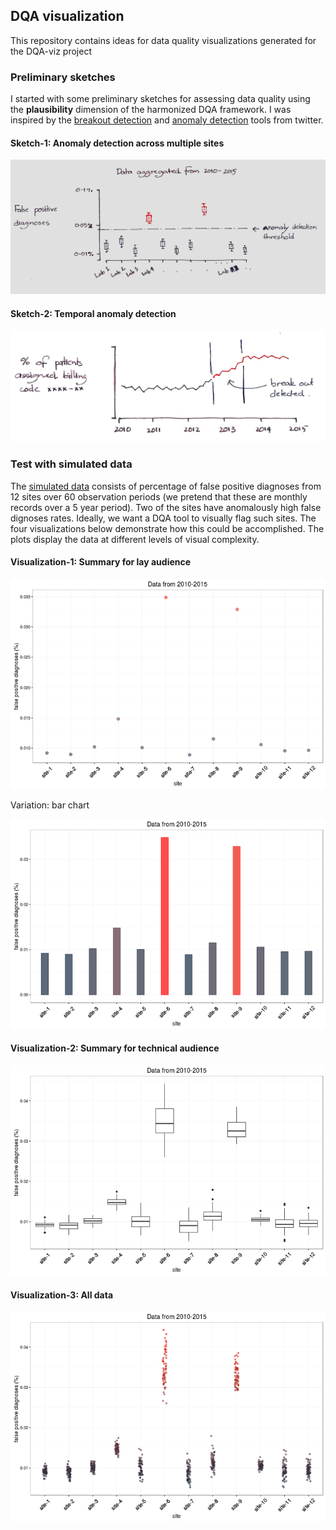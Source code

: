 ## DQA visualization 

This repository contains ideas for data quality visualizations generated for the DQA-viz project

### Preliminary sketches 

I started with some preliminary sketches for assessing data quality using the **plausibility** dimension of the harmonized DQA framework. I was inspired by the [breakout detection](https://blog.twitter.com/2014/breakout-detection-in-the-wild) and [anomaly detection](https://blog.twitter.com/2015/introducing-practical-and-robust-anomaly-detection-in-a-time-series) tools from twitter.

#### Sketch-1: Anomaly detection across multiple sites

![](sketches/diagnosis-anomaly-detection.jpg)

#### Sketch-2: Temporal anomaly detection

![](sketches/temporal-anomaly-detection.jpg)

### Test with simulated data

The [simulated data](data/anomaly-by-site.csv) consists of percentage of false positive diagnoses from 12 sites over 60 observation periods (we pretend that these are monthly records over a 5 year period). Two of the sites have anomalously high false dignoses rates. Ideally, we want a DQA tool to visually flag such sites. The four visualizations below demonstrate how this could be accomplished. The plots display the data at different levels of visual complexity.

#### Visualization-1: Summary for lay audience

![](plots/anomaly-by-site-1.png)

Variation: bar chart

![](plots/anomaly-by-site-2.png)

#### Visualization-2: Summary for technical audience

![](plots/anomaly-by-site-3.png)

#### Visualization-3: All data

![](plots/anomaly-by-site-4.png)


